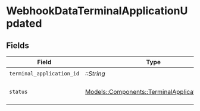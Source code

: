 # WebhookDataTerminalApplicationUpdated


## Fields

| Field                                                                                             | Type                                                                                              | Required                                                                                          | Description                                                                                       | Example                                                                                           |
| ------------------------------------------------------------------------------------------------- | ------------------------------------------------------------------------------------------------- | ------------------------------------------------------------------------------------------------- | ------------------------------------------------------------------------------------------------- | ------------------------------------------------------------------------------------------------- |
| `terminal_application_id`                                                                         | *::String*                                                                                        | :heavy_check_mark:                                                                                | N/A                                                                                               |                                                                                                   |
| `status`                                                                                          | [Models::Components::TerminalApplicationStatus](../../models/shared/terminalapplicationstatus.md) | :heavy_check_mark:                                                                                | Status of the terminal application.                                                               | enabled                                                                                           |